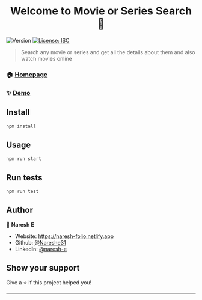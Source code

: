 <h1 align="center">Welcome to Movie or Series Search 👋</h1>
<p>
  <img alt="Version" src="https://img.shields.io/badge/version-1.0.0-blue.svg?cacheSeconds=2592000" />
  <a href="#" target="_blank">
    <img alt="License: ISC" src="https://img.shields.io/badge/License-ISC-yellow.svg" />
  </a>
</p>

> Search any movie or series and get all the details about them and also watch movies online

### 🏠 [Homepage](https://movie-r-series.herokuapp.com)

### ✨ [Demo](https://movie-r-series.herokuapp.com)

## Install

```sh
npm install
```

## Usage

```sh
npm run start
```

## Run tests

```sh
npm run test
```

## Author

👤 **Naresh E**

* Website: https://naresh-folio.netlify.app
* Github: [@Nareshe31](https://github.com/Nareshe31)
* LinkedIn: [@naresh-e](https://linkedin.com/in/naresh-e)

## Show your support

Give a ⭐️ if this project helped you!

***
